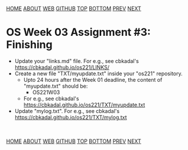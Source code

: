 ---
---
[HOME](index.md)
[ABOUT](README.md)
[WEB](https://osp4diss.vlsm.org/)
[GITHUB](https://github.com/os2xx/osp4diss/)
[TOP](#)
[BOTTOM](#endofpage)
[PREV](AOS.md#idx03)
[NEXT](AOS.md#idx03)

# OS Week 03 Assignment #3: Finishing

* Update your "links.md" file. For e.g., see cbkadal's <https://cbkadal.github.io/os221/LINKS/>
* Create a new file "TXT/myupdate.txt" inside your "os221" repository.
  * Upto 24 hours after the Week 01 deadline, the content of "myupdate.txt" should be:
    * OS221W03
  * For e.g., see cbkadal's <https://cbkadal.github.io/os221/TXT/myupdate.txt>
* Update "mylog.txt". For e.g., see cbkadal's <https://cbkadal.github.io/os221/TXT/mylog.txt>

<br id="endofpage"><br>
[HOME](index.md)
[ABOUT](README.md)
[WEB](https://osp4diss.vlsm.org/)
[GITHUB](https://github.com/os2xx/osp4diss/)
[TOP](#)
[BOTTOM](#endofpage)
[PREV](AOS.md#idx03)
[NEXT](AOS.md#idx03)
<br>

